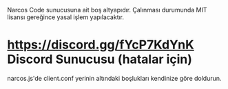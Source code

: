 Narcos Code sunucusuna ait boş altyapıdır. Çalınması durumunda MIT lisansı gereğince yasal işlem yapılacaktır.
# https://discord.gg/fYcP7KdYnK Discord Sunucusu (hatalar için)
narcos.js'de client.conf yerinin altındaki boşlukları kendinize göre doldurun.
